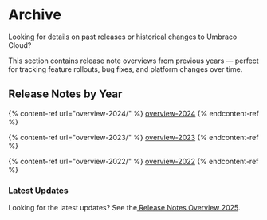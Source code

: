 # Archive

Looking for details on past releases or historical changes to Umbraco Cloud?

This section contains release note overviews from previous years — perfect for tracking feature rollouts, bug fixes, and platform changes over time.

## Release Notes by Year

{% content-ref url="overview-2024/" %}
[overview-2024](overview-2024/)
{% endcontent-ref %}

{% content-ref url="overview-2023/" %}
[overview-2023](overview-2023/)
{% endcontent-ref %}

{% content-ref url="overview-2022/" %}
[overview-2022](overview-2022/)
{% endcontent-ref %}

### Latest Updates

Looking for the latest updates? See the[ Release Notes Overview 2025](../overview-2025/overview-2025.md).
